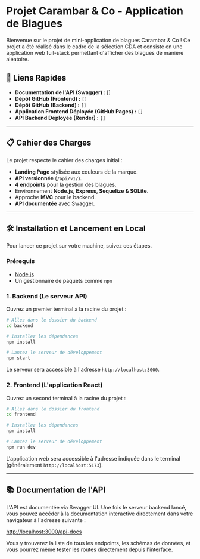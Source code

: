 # Projet Carambar & Co - Application de Blagues

Bienvenue sur le projet de mini-application de blagues Carambar & Co ! Ce projet a été réalisé dans le cadre de la sélection CDA et consiste en une application web full-stack permettant d'afficher des blagues de manière aléatoire.

## 🚀 Liens Rapides

- **Documentation de l'API (Swagger) :** []
- **Dépôt GitHub (Frontend) :** `[]`
- **Dépôt GitHub (Backend) :** `[]`
- **Application Frontend Déployée (GitHub Pages) :** `[]`
- **API Backend Déployée (Render) :** `[]`

---

## 📋 Cahier des Charges

Le projet respecte le cahier des charges initial :

- **Landing Page** stylisée aux couleurs de la marque.
- **API versionnée** (`/api/v1/`).
- **4 endpoints** pour la gestion des blagues.
- Environnement **Node.js, Express, Sequelize & SQLite**.
- Approche **MVC** pour le backend.
- **API documentée** avec Swagger.

---

## 🛠️ Installation et Lancement en Local

Pour lancer ce projet sur votre machine, suivez ces étapes.

### Prérequis

- [Node.js](https://nodejs.org/)
- Un gestionnaire de paquets comme `npm`

### 1. Backend (Le serveur API)

Ouvrez un premier terminal à la racine du projet :

```bash
# Allez dans le dossier du backend
cd backend

# Installez les dépendances
npm install

# Lancez le serveur de développement
npm start
```

Le serveur sera accessible à l'adresse `http://localhost:3000`.

### 2. Frontend (L'application React)

Ouvrez un second terminal à la racine du projet :

```bash
# Allez dans le dossier du frontend
cd frontend

# Installez les dépendances
npm install

# Lancez le serveur de développement
npm run dev
```

L'application web sera accessible à l'adresse indiquée dans le terminal (généralement `http://localhost:5173`).

---

## 📚 Documentation de l'API

L'API est documentée via Swagger UI. Une fois le serveur backend lancé, vous pouvez accéder à la documentation interactive directement dans votre navigateur à l'adresse suivante :

[http://localhost:3000/api-docs](http://localhost:3000/api-docs)

Vous y trouverez la liste de tous les endpoints, les schémas de données, et vous pourrez même tester les routes directement depuis l'interface.
